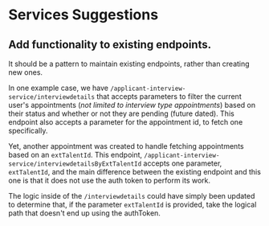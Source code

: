 # Services Suggestions

## Add functionality to existing endpoints.

It should be a pattern to maintain existing endpoints, rather than creating new ones.

In one example case, we have `/applicant-interview-service/interviewdetails` that
accepts parameters to filter the current user's appointments (_not limited to interview
type appointments_) based on their status and whether or not they are pending (future dated).
This endpoint also accepts a parameter for the appointment id, to fetch one specifically.

Yet, another appointment was created to handle fetching appointments based on an `extTalentId`.
This endpoint, `/applicant-interview-service/interviewdetailsByExtTalentId` accepts one parameter,
`extTalentId`, and the main difference between the existing endpoint and this one is that it does
not use the auth token to perform its work.

The logic inside of the `/interviewdetails` could have simply been updated to determine that, if
the parameter `extTalentId` is provided, take the logical path that doesn't end up using the authToken.

